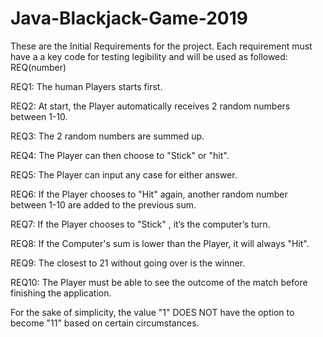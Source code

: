 # Java-Blackjack-Game-2019
These are the Initial Requirements for the project.
Each requirement must have a a key code for testing legibility and will be used as followed: 
REQ(number)

REQ1: The human Players starts first.

REQ2: At start, the Player automatically receives 2 random numbers between 1-10.

REQ3: The 2 random numbers are summed up.

REQ4: The Player can then choose to "Stick" or "hit".

REQ5: The Player can input any case for either answer.

REQ6: If the Player chooses to "Hit" again, another random number between 1-10 are added to the previous sum.

REQ7: If the Player chooses to "Stick" , it’s the computer’s turn.

REQ8: If the Computer's sum is lower than the Player, it will always "Hit".

REQ9: The closest to 21 without going over is the winner.

REQ10: The Player must be able to see the outcome of the match before finishing the application.

For the sake of simplicity, the value "1" DOES NOT have the option to become "11" based on certain circumstances.